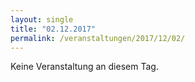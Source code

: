 ```yaml
---
layout: single
title: "02.12.2017"
permalink: /veranstaltungen/2017/12/02/
---
```


Keine Veranstaltung an diesem Tag.
